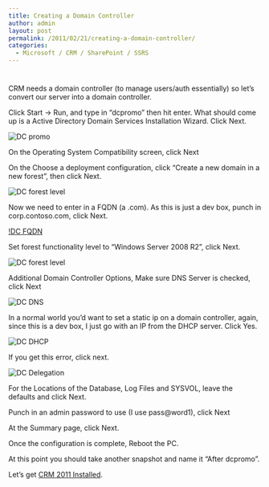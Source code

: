 ```yaml
---
title: Creating a Domain Controller
author: admin
layout: post
permalink: /2011/02/21/creating-a-domain-controller/
categories:
  - Microsoft / CRM / SharePoint / SSRS
---
```

# 

CRM needs a domain controller (to manage users/auth essentially) so let’s convert our server into a domain controller.

Click Start -> Run, and type in “dcpromo” then hit enter. What should come up is a Active Directory Domain Services Installation Wizard. Click Next.

![DC promo][2]

 [2]: /images/old/DC_dcpromo.png

On the Operating System Compatibility screen, click Next

On the Choose a deployment configuration, click “Create a new domain in a new forest”, then click Next.

![DC forest level][3]

 [3]: /images/old/DC_Forst_Level.png

Now we need to enter in a FQDN (a .com). As this is just a dev box, punch in corp.contoso.com, click Next.

[!DC FQDN][4]

 [4]: /images/old/DC_FQDN.png

Set forest functionality level to “Windows Server 2008 R2”, click Next.

![DC forest level][5]

 [5]: /images/old/DC_Forst_Level.png

Additional Domain Controller Options, Make sure DNS Server is checked, click Next

![DC DNS][6]

 [6]: /images/old/DC_DNS.png

In a normal world you’d want to set a static ip on a domain controller, again, since this is a dev box, I just go with an IP from the DHCP server. Click Yes.

![DC DHCP][7]

 [7]: /images/old/DC_DHCP.png

If you get this error, click next.

![DC Delegation][8]

 [8]: /images/old/DC_Delegation.png

For the Locations of the Database, Log Files and SYSVOL, leave the defaults and click Next.

Punch in an admin password to use (I use pass@word1), click Next

At the Summary page, click Next.

Once the configuration is complete, Reboot the PC.

At this point you should take another snapshot and name it “After dcpromo”.

Let’s get [CRM 2011 Installed][9].

 [9]: http://www.ryanonrails.com/2011/02/21/installing-crm-rtm-2011-for-development/